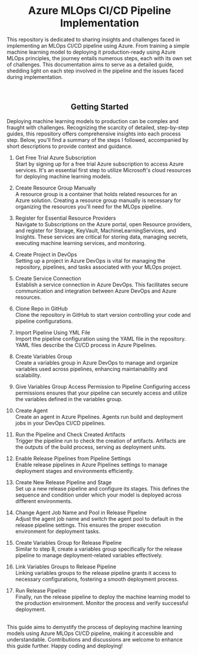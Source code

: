 <br />
<div align="center">
  <h1 align="center">Azure MLOps CI/CD Pipeline Implementation</h1>
</div>

This repository is dedicated to sharing insights and challenges faced in implementing an MLOps CI/CD pipeline using Azure. From training a simple machine learning model to deploying it production-ready using Azure MLOps principles, the journey entails numerous steps, each with its own set of challenges. This documentation aims to serve as a detailed guide, shedding light on each step involved in the pipeline and the issues faced during implementation.

<br />
<div align="center">
  <h2 align="center">Getting Started</h1>
</div>
Deploying machine learning models to production can be complex and fraught with challenges. Recognizing the scarcity of detailed, step-by-step guides, this repository offers comprehensive insights into each process step. Below, you'll find a summary of the steps I followed, accompanied by short descriptions to provide context and guidance.

1. Get Free Trial Azure Subscription<br />
Start by signing up for a free trial Azure subscription to access Azure services. It's an essential first step to utilize Microsoft's cloud resources for deploying machine learning models.

2. Create Resource Group Manually<br />
A resource group is a container that holds related resources for an Azure solution. Creating a resource group manually is necessary for organizing the resources you'll need for the MLOps pipeline.

3. Register for Essential Resource Providers<br />
Navigate to Subscriptions on the Azure portal, open Resource providers, and register for Storage, KeyVault, MachineLearningServices, and Insights. These services are critical for storing data, managing secrets, executing machine learning services, and monitoring.

4. Create Project in DevOps<br />
Setting up a project in Azure DevOps is vital for managing the repository, pipelines, and tasks associated with your MLOps project.

5. Create Service Connection<br />
Establish a service connection in Azure DevOps. This facilitates secure communication and integration between Azure DevOps and Azure resources.

6. Clone Repo in GitHub<br />
Clone the repository in GitHub to start version controlling your code and pipeline configurations.

7. Import Pipeline Using YML File<br />
Import the pipeline configuration using the YAML file in the repository. YAML files describe the CI/CD process in Azure Pipelines.

8. Create Variables Group<br />
Create a variables group in Azure DevOps to manage and organize variables used across pipelines, enhancing maintainability and scalability.

9. Give Variables Group Access Permission to Pipeline
Configuring access permissions ensures that your pipeline can securely access and utilize the variables defined in the variables group.

10. Create Agent<br />
Create an agent in Azure Pipelines. Agents run build and deployment jobs in your DevOps CI/CD pipelines.

11. Run the Pipeline and Check Created Artifacts<br />
Trigger the pipeline run to check the creation of artifacts. Artifacts are the outputs of the build process, serving as deployment units.

12. Enable Release Pipelines from Pipeline Settings<br />
Enable release pipelines in Azure Pipelines settings to manage deployment stages and environments efficiently.

13. Create New Release Pipeline and Stage<br />
Set up a new release pipeline and configure its stages. This defines the sequence and condition under which your model is deployed across different environments.

14. Change Agent Job Name and Pool in Release Pipeline<br />
Adjust the agent job name and switch the agent pool to default in the release pipeline settings. This ensures the proper execution environment for deployment tasks.

15. Create Variables Group for Release Pipeline<br />
Similar to step 8, create a variables group specifically for the release pipeline to manage deployment-related variables effectively.

16. Link Variables Groups to Release Pipeline<br />
Linking variables groups to the release pipeline grants it access to necessary configurations, fostering a smooth deployment process.

17. Run Release Pipeline<br />
Finally, run the release pipeline to deploy the machine learning model to the production environment. Monitor the process and verify successful deployment.<br /><br />

This guide aims to demystify the process of deploying machine learning models using Azure MLOps CI/CD pipeline, making it accessible and understandable. Contributions and discussions are welcome to enhance this guide further. Happy coding and deploying!

